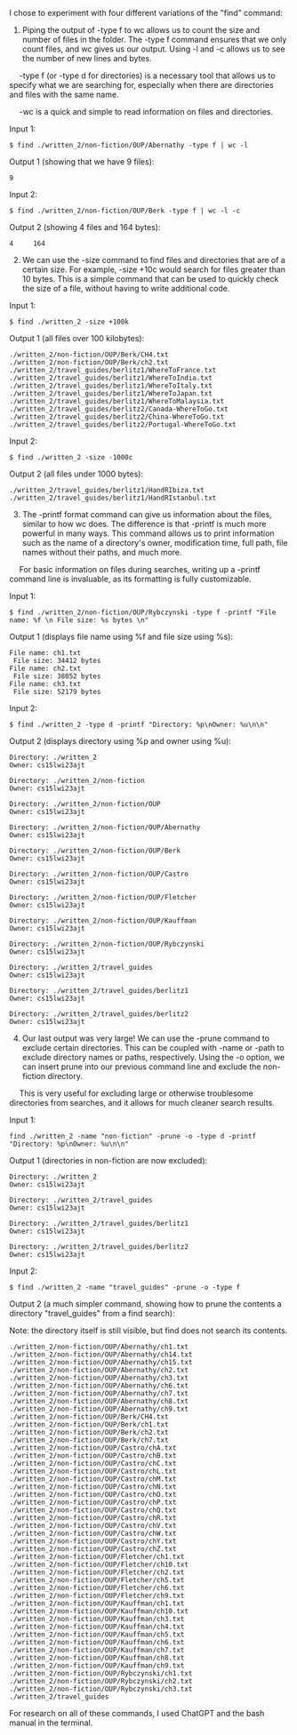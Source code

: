 I chose to experiment with four different variations of the "find" command:

1. Piping the output of -type f to wc allows us to count the size and number of files in the folder. The -type f command ensures that we only count files,
and wc gives us our output. Using -l and -c allows us to see the number of new lines and bytes.

&emsp;  -type f (or -type d for directories) is a necessary tool that allows us to specify what we are searching for, especially when there are directories &emsp;and files
with the same name.

&emsp;  -wc is a quick and simple to read information on files and directories.

Input 1:
```
$ find ./written_2/non-fiction/OUP/Abernathy -type f | wc -l
```

Output 1 (showing that we have 9 files): 
```
9
```

Input 2:
```
$ find ./written_2/non-fiction/OUP/Berk -type f | wc -l -c
```

Output 2 (showing 4 files and 164 bytes):
```
4     164
```

2. We can use the -size command to find files and directories that are of a certain size. For example, -size +10c would search for files greater than 10 bytes.
This is a simple command that can be used to quickly check the size of a file, without having to write additional code.

Input 1:

```
$ find ./written_2 -size +100k
```

Output 1 (all files over 100 kilobytes):

```
./written_2/non-fiction/OUP/Berk/CH4.txt
./written_2/non-fiction/OUP/Berk/ch2.txt
./written_2/travel_guides/berlitz1/WhereToFrance.txt
./written_2/travel_guides/berlitz1/WhereToIndia.txt
./written_2/travel_guides/berlitz1/WhereToItaly.txt
./written_2/travel_guides/berlitz1/WhereToJapan.txt
./written_2/travel_guides/berlitz1/WhereToMalaysia.txt
./written_2/travel_guides/berlitz2/Canada-WhereToGo.txt
./written_2/travel_guides/berlitz2/China-WhereToGo.txt
./written_2/travel_guides/berlitz2/Portugal-WhereToGo.txt
```

Input 2:
```
$ find ./written_2 -size -1000c
```

Output 2 (all files under 1000 bytes):
```
./written_2/travel_guides/berlitz1/HandRIbiza.txt
./written_2/travel_guides/berlitz1/HandRIstanbul.txt
```

3. The -printf format command can give us information about the files, similar to how wc does. The difference is that -printf is much more powerful in many ways.
This command allows us to print information such as the name of a directory's owner, modification time, full path, file names without their paths, and much more.

&emsp;  For basic information on files during searches, writing up a -printf command line is invaluable, as its formatting is fully customizable.

Input 1:
```
$ find ./written_2/non-fiction/OUP/Rybczynski -type f -printf "File name: %f \n File size: %s bytes \n"
```

Output 1 (displays file name using %f and file size using %s):
```
File name: ch1.txt 
 File size: 34412 bytes 
File name: ch2.txt 
 File size: 38052 bytes 
File name: ch3.txt 
 File size: 52179 bytes
```

Input 2:
```
$ find ./written_2 -type d -printf "Directory: %p\nOwner: %u\n\n"
```

Output 2 (displays directory using %p and owner using %u):
```
Directory: ./written_2
Owner: cs15lwi23ajt

Directory: ./written_2/non-fiction
Owner: cs15lwi23ajt

Directory: ./written_2/non-fiction/OUP
Owner: cs15lwi23ajt

Directory: ./written_2/non-fiction/OUP/Abernathy
Owner: cs15lwi23ajt

Directory: ./written_2/non-fiction/OUP/Berk
Owner: cs15lwi23ajt

Directory: ./written_2/non-fiction/OUP/Castro
Owner: cs15lwi23ajt

Directory: ./written_2/non-fiction/OUP/Fletcher
Owner: cs15lwi23ajt

Directory: ./written_2/non-fiction/OUP/Kauffman
Owner: cs15lwi23ajt

Directory: ./written_2/non-fiction/OUP/Rybczynski
Owner: cs15lwi23ajt

Directory: ./written_2/travel_guides
Owner: cs15lwi23ajt

Directory: ./written_2/travel_guides/berlitz1
Owner: cs15lwi23ajt

Directory: ./written_2/travel_guides/berlitz2
Owner: cs15lwi23ajt
```

4. Our last output was very large! We can use the -prune command to exclude certain directories. This can be coupled with -name or -path to exclude
directory names or paths, respectively. Using the -o option, we can insert prune into our previous command line and exclude the non-fiction directory.

&emsp;  This is very useful for excluding large or otherwise troublesome directories from searches, and it allows for much cleaner search results.

Input 1:
```
find ./written_2 -name "non-fiction" -prune -o -type d -printf "Directory: %p\nOwner: %u\n\n"
```

Output 1 (directories in non-fiction are now excluded):
```
Directory: ./written_2
Owner: cs15lwi23ajt

Directory: ./written_2/travel_guides
Owner: cs15lwi23ajt

Directory: ./written_2/travel_guides/berlitz1
Owner: cs15lwi23ajt

Directory: ./written_2/travel_guides/berlitz2
Owner: cs15lwi23ajt
```

Input 2:
```
$ find ./written_2 -name "travel_guides" -prune -o -type f
```

Output 2 (a much simpler command, showing how to prune the contents a directory "travel_guides" from a find search):

Note: the directory itself is still visible, but find does not search its contents.
```
./written_2/non-fiction/OUP/Abernathy/ch1.txt
./written_2/non-fiction/OUP/Abernathy/ch14.txt
./written_2/non-fiction/OUP/Abernathy/ch15.txt
./written_2/non-fiction/OUP/Abernathy/ch2.txt
./written_2/non-fiction/OUP/Abernathy/ch3.txt
./written_2/non-fiction/OUP/Abernathy/ch6.txt
./written_2/non-fiction/OUP/Abernathy/ch7.txt
./written_2/non-fiction/OUP/Abernathy/ch8.txt
./written_2/non-fiction/OUP/Abernathy/ch9.txt
./written_2/non-fiction/OUP/Berk/CH4.txt
./written_2/non-fiction/OUP/Berk/ch1.txt
./written_2/non-fiction/OUP/Berk/ch2.txt
./written_2/non-fiction/OUP/Berk/ch7.txt
./written_2/non-fiction/OUP/Castro/chA.txt
./written_2/non-fiction/OUP/Castro/chB.txt
./written_2/non-fiction/OUP/Castro/chC.txt
./written_2/non-fiction/OUP/Castro/chL.txt
./written_2/non-fiction/OUP/Castro/chM.txt
./written_2/non-fiction/OUP/Castro/chN.txt
./written_2/non-fiction/OUP/Castro/chO.txt
./written_2/non-fiction/OUP/Castro/chP.txt
./written_2/non-fiction/OUP/Castro/chQ.txt
./written_2/non-fiction/OUP/Castro/chR.txt
./written_2/non-fiction/OUP/Castro/chV.txt
./written_2/non-fiction/OUP/Castro/chW.txt
./written_2/non-fiction/OUP/Castro/chY.txt
./written_2/non-fiction/OUP/Castro/chZ.txt
./written_2/non-fiction/OUP/Fletcher/ch1.txt
./written_2/non-fiction/OUP/Fletcher/ch10.txt
./written_2/non-fiction/OUP/Fletcher/ch2.txt
./written_2/non-fiction/OUP/Fletcher/ch5.txt
./written_2/non-fiction/OUP/Fletcher/ch6.txt
./written_2/non-fiction/OUP/Fletcher/ch9.txt
./written_2/non-fiction/OUP/Kauffman/ch1.txt
./written_2/non-fiction/OUP/Kauffman/ch10.txt
./written_2/non-fiction/OUP/Kauffman/ch3.txt
./written_2/non-fiction/OUP/Kauffman/ch4.txt
./written_2/non-fiction/OUP/Kauffman/ch5.txt
./written_2/non-fiction/OUP/Kauffman/ch6.txt
./written_2/non-fiction/OUP/Kauffman/ch7.txt
./written_2/non-fiction/OUP/Kauffman/ch8.txt
./written_2/non-fiction/OUP/Kauffman/ch9.txt
./written_2/non-fiction/OUP/Rybczynski/ch1.txt
./written_2/non-fiction/OUP/Rybczynski/ch2.txt
./written_2/non-fiction/OUP/Rybczynski/ch3.txt
./written_2/travel_guides
```

For research on all of these commands, I used ChatGPT and the bash manual in the terminal.
